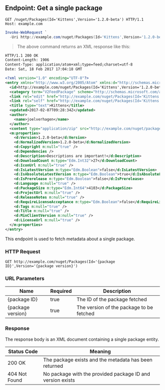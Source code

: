 ## Endpoint: Get a single package

```http
GET /nuget/Packages(Id='Kittens',Version='1.2.0-beta') HTTP/1.1
Host: example.com
````

```powershell
Invoke-WebRequest `
  -Uri http://example.com/nuget/Packages(Id='Kittens',Version='1.2.0-beta')
```

> The above command returns an XML response like this:

```xml
HTTP/1.1 200 OK
Content-Length: 1906
Content-Type: application/atom+xml;type=feed;charset=utf-8
Date: Sat, 18 Feb 2017 17:04:18 GMT

<?xml version="1.0" encoding="UTF-8"?>
<entry xmlns="http://www.w3.org/2005/Atom" xmlns:d="http://schemas.microsoft.com/ado/2007/08/dataservices" xmlns:georss="http://www.georss.org/georss" xmlns:gml="http://www.opengis.net/gml" xmlns:m="http://schemas.microsoft.com/ado/2007/08/dataservices/metadata" xml:base="http://example.com/nuget">
  <id>http://example.com/nuget/Packages(Id='Kittens',Version='1.2.0-beta')</id>
  <category term="V2FeedPackage" scheme="http://schemas.microsoft.com/ado/2007/08/dataservices/scheme" />
  <link rel="edit" href="http://example.com/nuget/Packages(Id='Kittens',Version='1.2.0-beta')" />
  <link rel="self" href="http://example.com/nuget/Packages(Id='Kittens',Version='1.2.0-beta')" />
  <title type="text">Kittens</title>
  <updated>2017-02-07T09:28:34Z</updated>
  <author>
    <name>joelverhagen</name>
  </author>
  <content type="application/zip" src="http://example.com/nuget/package/Kittens/1.2.0-beta" />
  <m:properties>
    <d:Version>1.2.0-beta</d:Version>
    <d:NormalizedVersion>1.2.0-beta</d:NormalizedVersion>
    <d:Copyright m:null="true" />
    <d:Dependencies />
    <d:Description>Descriptions are important!</d:Description>
    <d:DownloadCount m:type="Edm.Int32">27</d:DownloadCount>
    <d:IconUrl m:null="true" />
    <d:IsLatestVersion m:type="Edm.Boolean">false</d:IsLatestVersion>
    <d:IsAbsoluteLatestVersion m:type="Edm.Boolean">true</d:IsAbsoluteLatestVersion>
    <d:IsPrerelease m:type="Edm.Boolean">false</d:IsPrerelease>
    <d:Language m:null="true" />
    <d:PackageSize m:type="Edm.Int64">4103</d:PackageSize>
    <d:ProjectUrl m:null="true" />
    <d:ReleaseNotes m:null="true" />
    <d:RequireLicenseAcceptance m:type="Edm.Boolean">false</d:RequireLicenseAcceptance>
    <d:Tags m:null="true" />
    <d:Title m:null="true" />
    <d:MinClientVersion m:null="true" />
    <d:LicenseUrl m:null="true" />
  </m:properties>
</entry>
```

This endpoint is used to fetch metadata about a single package.

### HTTP Request

`GET http://example.com/nuget/Packages(Id='{package ID}',Version='{package version}')`

### URL Parameters

Name              | Required | Description
----------------- | -------- | -----------
{package ID}      | true     | The ID of the package fetched
{package version} | true     | The version of the package to be fetched

### Response

The response body is an XML document containing a single package entity.

Status Code   | Meaning
--------------| -------
200 OK        | The package exists and the metadata has been returned
404 Not Found | No package with the provided package ID and version exists
